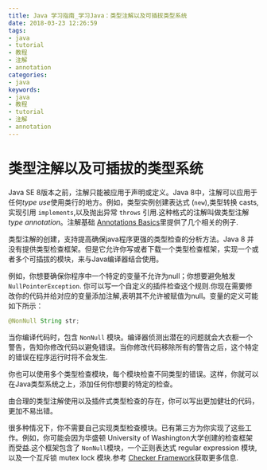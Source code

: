 ```yaml
---
title: Java 学习指南_学习Java：类型注解以及可插拔类型系统
date: 2018-03-23 12:26:59
tags: 
- java
- tutorial
- 教程
- 注解
- annotation
categories:
- java
keywords:
- java
- 教程
- tutorial
- 注解
- annotation
---
```


# 类型注解以及可插拔的类型系统

Java SE 8版本之前，注解只能被应用于声明或定义。Java 8中，注解可以应用于任何*type use*使用类行的地方。例如，类型实例创建表达式 (`new`),类型转换 casts,实现引用 `implements`,以及抛出异常 `throws` 引用.这种格式的注解叫做类型注解 *type annotation*。注解基础 [Annotations Basics](https://docs.oracle.com/javase/tutorial/java/annotations/basics.html)里提供了几个相关的例子.

类型注解的创建，支持提高确保java程序更强的类型检查的分析方法。Java 8 并没有提供类型检查框架。但是它允许你写或者下载一个类型检查框架，实现一个或者多个可插拔的模块，来与Java编译器结合使用。

例如，你想要确保你程序中一个特定的变量不允许为null；你想要避免触发 `NullPointerException`. 你可以写一个自定义的插件检查这个规则.你现在需要修改你的代码并给对应的变量添加注解,表明其不允许被赋值为null。变量的定义可能如下所示：

```java
@NonNull String str;
```

当你编译代码时，包含 `NonNull` 模块。编译器侦测出潜在的问题就会大衣橱一个警告，告知你修改代码以避免错误。当你修改代码移除所有的警告之后，这个特定的错误在程序运行时将不会发生.

你也可以使用多个类型检查模块，每个模块检查不同类型的错误。这样，你就可以在Java类型系统之上，添加任何你想要的特定的检查。

由合理的类型注解使用以及插件式类型检查的存在，你可以写出更加健壮的代码，更加不易出错。

很多种情况下，你不需要自己实现类型检查模块。已有第三方为你实现了这些工作。例如，你可能会因为华盛顿 University of Washington大学创建的检查框架而受益.这个框架包含了 `NonNull`模块，一个正则表达式 regular expression 模块, 以及一个互斥锁 mutex lock 模块.参考 [Checker Framework](http://types.cs.washington.edu/checker-framework/)获取更多信息.